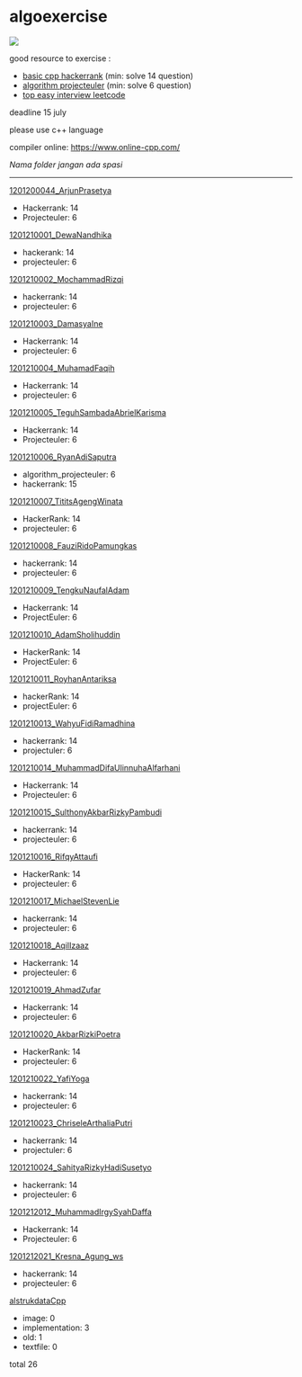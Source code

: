 # algoexercise

![](https://github.com/nursyah21/algoexercise/workflows/CodeQL/badge.svg)

good resource to exercise :
- [basic cpp hackerrank](https://www.hackerrank.com/domains/cpp?filters%5Bdifficulty%5D%5B%5D=easy)  (min: solve 14 question)
- [algorithm projecteuler](https://projecteuler.net/archives) (min: solve 6 question)
- [top easy interview leetcode](https://leetcode.com/explore/interview/card/top-interview-questions-easy/)

deadline 15 july

please use c++ language

compiler online: https://www.online-cpp.com/

*Nama folder jangan ada spasi*

---

[1201200044_ArjunPrasetya](1201200044_ArjunPrasetya)
- Hackerrank: 14
- Projecteuler: 6

[1201210001_DewaNandhika](1201210001_DewaNandhika)
- hackerank: 14
- projecteuler: 6

[1201210002_MochammadRizqi](1201210002_MochammadRizqi)
- hackerrank: 14
- projecteuler: 6

[1201210003_DamasyaIne](1201210003_DamasyaIne)
- Hackerrank: 14
- projecteuler: 6

[1201210004_MuhamadFaqih](1201210004_MuhamadFaqih)
- Hackerrank: 14
- projecteuler: 6

[1201210005_TeguhSambadaAbrielKarisma](1201210005_TeguhSambadaAbrielKarisma)
- Hackerrank: 14
- Projecteuler: 6

[1201210006_RyanAdiSaputra](1201210006_RyanAdiSaputra)
- algorithm_projecteuler: 6
- hackerrank: 15

[1201210007_TititsAgengWinata](1201210007_TititsAgengWinata)
- HackerRank: 14
- projecteuler: 6

[1201210008_FauziRidoPamungkas](1201210008_FauziRidoPamungkas)
- hackerrank: 14
- projecteuler: 6

[1201210009_TengkuNaufalAdam](1201210009_TengkuNaufalAdam)
- Hackerrank: 14
- ProjectEuler: 6

[1201210010_AdamSholihuddin](1201210010_AdamSholihuddin)
- HackerRank: 14
- ProjectEuler: 6

[1201210011_RoyhanAntariksa](1201210011_RoyhanAntariksa)
- hackerRank: 14
- projectEuler: 6

[1201210013_WahyuFidiRamadhina](1201210013_WahyuFidiRamadhina)
- hackerrank: 14
- projectuler: 6

[1201210014_MuhammadDifaUlinnuhaAlfarhani](1201210014_MuhammadDifaUlinnuhaAlfarhani)
- Hackerrank: 14
- Projecteuler: 6

[1201210015_SulthonyAkbarRizkyPambudi](1201210015_SulthonyAkbarRizkyPambudi)
- hackerrank: 14
- projecteuler: 6

[1201210016_RifqyAttaufi](1201210016_RifqyAttaufi)
- HackerRank: 14
- projecteuler: 6

[1201210017_MichaelStevenLie](1201210017_MichaelStevenLie)
- hackerrank: 14
- projecteuler: 6

[1201210018_AqilIzaaz](1201210018_AqilIzaaz)
- Hackerrank: 14
- projecteuler: 6

[1201210019_AhmadZufar](1201210019_AhmadZufar)
- Hackerrank: 14
- projecteuler: 6

[1201210020_AkbarRizkiPoetra](1201210020_AkbarRizkiPoetra)
- HackerRank: 14
- projecteuler: 6

[1201210022_YafiYoga](1201210022_YafiYoga)
- hackerrank: 14
- projecteuler: 6

[1201210023_ChriseleArthaliaPutri](1201210023_ChriseleArthaliaPutri)
- hackerrank: 14
- projectuler: 6

[1201210024_SahityaRizkyHadiSusetyo](1201210024_SahityaRizkyHadiSusetyo)
- hackerrank: 14
- projecteuler: 6

[1201212012_MuhammadIrgySyahDaffa](1201212012_MuhammadIrgySyahDaffa)
- Hackerrank: 14
- Projecteuler: 6

[1201212021_Kresna_Agung_ws](1201212021_Kresna_Agung_ws)
- hackerrank: 14
- projecteuler: 6

[alstrukdataCpp](alstrukdataCpp)
- image: 0
- implementation: 3
- old: 1
- textfile: 0

total 26
